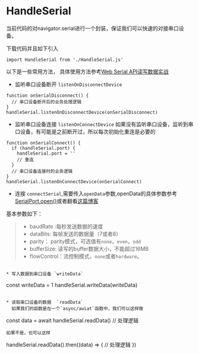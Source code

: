 # HandleSerial

当前代码的对navigator.serial进行一个封装，保证我们可以快速的对接串口设备。

下载代码并且如下引入

`import HandleSerial from './HandleSerial.js'`

以下是一些常用方法， 具体使用方法参考[Web Serial API读写数据实战
](https://wuhoushu.com/2022/06/23/Web-Serial-API%E8%AF%BB%E5%86%99%E6%95%B0%E6%8D%AE%E5%AE%9E%E6%88%98/)
* 监听串口设备断开 `listenOnDisconnectDevice`

```
function onSerialDisconnect() {
  // 串口设备断开后的业务处理逻辑
}
handleSerial.listenOnDisconnectDevice(onSerialDisconnect)
```

* 监听串口设备连接 `listenOnConnectDevice`
如果没有监听串口设备，监听到串口设备，有可能是之前断开过，所以每次初始化重连是必要的
```
function onSerialConnect() {
  if (handleSerial.port) {
    handleSerial.port = ''
    // 重连
  }
  // 串口设备连接时的业务逻辑
}
handleSerial.listenOnConnectDevice(onSerialConnect)
```

* 连接 `connectSerial`,需要传入`openData`参数,openData的具体参数参考[SerialPort.open()](https://developer.mozilla.org/en-US/docs/Web/API/SerialPort/open )或者翻看[这篇博客](https://wuhoushu.com/2022/05/20/%E9%80%9A%E8%BF%87WebSerialAPI%E8%AF%BB%E5%86%99%E6%95%B0%E6%8D%AE/)
  
基本参数如下：
>  * baudRate :每秒发送数据的速度
> * dataBits: 每帧发送的数据量（7或者8）
> * parity： parity模式，可选值有`none`，`even`，`odd`
> * bufferSize: 读写的buffer数据大小，不能超过16MB
> * flowControl：流控制模式，`none`或者`hardware`。

```

* 写入数据到串口设备 `writeData`
```
const writeData = 1
handleSerial.writeData(writeData)
```

* 读取串口设备的数据  `readData`
  如果我们的函数是在一个`async/awiat`函数中，我们可以这样做
```
const data = await handleSerial.readData()
// 处理逻辑
```
如果不是，也可以这样

```
 handleSerial.readData().then((data) => {
  // 处理逻辑
 })
